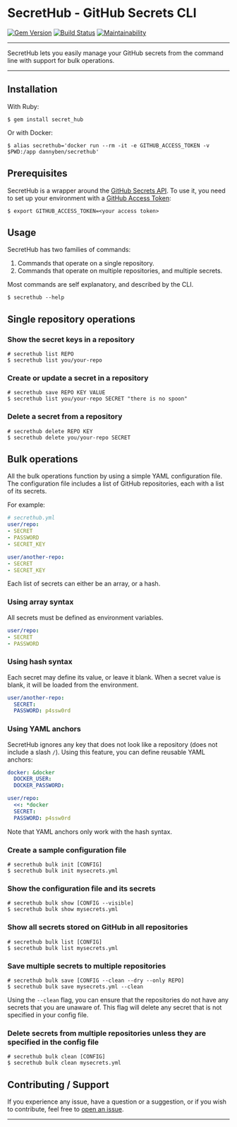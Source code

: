 # SecretHub - GitHub Secrets CLI

[![Gem Version](https://badge.fury.io/rb/secret_hub.svg)](https://badge.fury.io/rb/secret_hub)
[![Build Status](https://github.com/DannyBen/secret_hub/workflows/Test/badge.svg)](https://github.com/DannyBen/secret_hub/actions?query=workflow%3ATest)
[![Maintainability](https://api.codeclimate.com/v1/badges/9ac95755c33e105ed998/maintainability)](https://codeclimate.com/github/DannyBen/secret_hub/maintainability)

---

SecretHub lets you easily manage your GitHub secrets from the command line
with support for bulk operations.

---

## Installation

With Ruby:

```shell
$ gem install secret_hub
```

Or with Docker:

```shell
$ alias secrethub='docker run --rm -it -e GITHUB_ACCESS_TOKEN -v $PWD:/app dannyben/secrethub'
```

## Prerequisites

SecretHub is a wrapper around the [GitHub Secrets API][secrets-api]. To use
it, you need to set up your environment with a
[GitHub Access Token][access-key]:


```shell
$ export GITHUB_ACCESS_TOKEN=<your access token>
```


## Usage

SecretHub has two families of commands:

1. Commands that operate on a single repository.
2. Commands that operate on multiple repositories, and multiple secrets.

Most commands are self explanatory, and described by the CLI.

```shell
$ secrethub --help
```

## Single repository operations

### Show the secret keys in a repository

```shell
# secrethub list REPO
$ secrethub list you/your-repo
```

### Create or update a secret in a repository

```shell
# secrethub save REPO KEY VALUE
$ secrethub list you/your-repo SECRET "there is no spoon"
```

### Delete a secret from a repository

```shell
# secrethub delete REPO KEY
$ secrethub delete you/your-repo SECRET
```

## Bulk operations

All the bulk operations function by using a simple YAML configuration file.
The configuration file includes a list of GitHub repositories, each with a
list of its secrets.

For example:

```yaml
# secrethub.yml
user/repo:
- SECRET
- PASSWORD
- SECRET_KEY

user/another-repo:
- SECRET
- SECRET_KEY
```

Each list of secrets can either be an array, or a hash.

### Using array syntax

All secrets must be defined as environment variables.

```yaml
user/repo:
- SECRET
- PASSWORD
```

### Using hash syntax

Each secret may define its value, or leave it blank. When a secret value is
blank, it will be loaded from the environment.

```yaml
user/another-repo:
  SECRET:
  PASSWORD: p4ssw0rd
```

### Using YAML anchors

SecretHub ignores any key that does not look like a repository (does not
include a slash `/`). Using this feature, you can define reusable YAML
anchors:

```yaml
docker: &docker
  DOCKER_USER:
  DOCKER_PASSWORD:

user/repo:
  <<: *docker
  SECRET:
  PASSWORD: p4ssw0rd
```

Note that YAML anchors only work with the hash syntax.


### Create a sample configuration file

```shell
# secrethub bulk init [CONFIG]
$ secrethub bulk init mysecrets.yml
```

### Show the configuration file and its secrets

```shell
# secrethub bulk show [CONFIG --visible]
$ secrethub bulk show mysecrets.yml
```

### Show all secrets stored on GitHub in all repositories

```shell
# secrethub bulk list [CONFIG]
$ secrethub bulk list mysecrets.yml
```

### Save multiple secrets to multiple repositories

```shell
# secrethub bulk save [CONFIG --clean --dry --only REPO]
$ secrethub bulk save mysecrets.yml --clean
```

Using the `--clean` flag, you can ensure that the repositories do not have
any secrets that you are unaware of. This flag will delete any secret that is
not specified in your config file.

### Delete secrets from multiple repositories unless they are specified in the config file

```shell
# secrethub bulk clean [CONFIG]
$ secrethub bulk clean mysecrets.yml
```


## Contributing / Support

If you experience any issue, have a question or a suggestion, or if you wish
to contribute, feel free to [open an issue][issues].

---

[secrets-api]: https://developer.github.com/v3/actions/secrets/
[access-key]: https://github.com/settings/tokens
[issues]: https://github.com/DannyBen/secret_hub/issues
